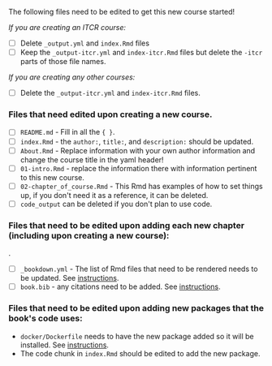 
The following files need to be edited to get this new course started!


_If you are creating an ITCR course:_

- [ ] Delete `_output.yml` and `index.Rmd` files
- [ ] Keep the `_output-itcr.yml` and `index-itcr.Rmd` files but delete the `-itcr` parts of those file names.

_If you are creating any other courses:_

- [ ] Delete the `_output-itcr.yml` and `index-itcr.Rmd` files.

### Files that need edited upon creating a new course.

- [ ] `README.md` - Fill in all the `{ }`.
- [ ] `index.Rmd` - the `author:`, `title:`, and `description:` should be updated.
- [ ] `About.Rmd` - Replace information with your own author information and change the course title in the yaml header!
- [ ] `01-intro.Rmd` - replace the information there with information pertinent to this new course.
- [ ] `02-chapter_of_course.Rmd` - This Rmd has examples of how to set things up, if you don't need it as a reference, it can be deleted.
- [ ] `code_output` can be deleted if you don't plan to use code.

### Files that need to be edited upon adding each new chapter (including upon creating a new course):
.
- [ ] `_bookdown.yml` - The list of Rmd files that need to be rendered needs to be updated. See [instructions](https://github.com/jhudsl/DaSL_Course_Template_Bookdown/wiki/Publishing-with-Bookdown).
- [ ] `book.bib` - any citations need to be added. See [instructions](https://github.com/jhudsl/DaSL_Course_Template_Bookdown/wiki/Citations).

### Files that need to be edited upon adding new packages that the book's code uses:
- `docker/Dockerfile` needs to have the new package added so it will be installed. See [instructions](https://github.com/jhudsl/DaSL_Course_Template_Bookdown/wiki/Using-Docker#starting-a-new-docker-image).
- The code chunk in `index.Rmd` should be edited to add the new package.
